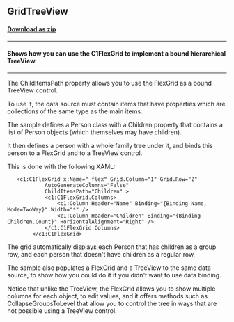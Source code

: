 ## GridTreeView
#### [Download as zip](https://grapecity.github.io/DownGit/#/home?url=https://github.com/GrapeCity/ComponentOne-WPF-Samples/tree/master/NET_4.6.2/C1.WPF.FlexGrid/CS/GridTreeView)
____
#### Shows how you can use the C1FlexGrid to implement a bound hierarchical TreeView.
____
The ChildItemsPath property allows you to use the FlexGrid as a bound TreeView 
control.

To use it, the data source must contain items that have properties which are 
collections of the same type as the main items.
	
The sample defines a Person class with a Children property that contains 
a list of Person objects (which themselves may have children). 

It then defines a person with a whole family tree under it, and binds this person
to a FlexGrid and to a TreeView control.

This is done with the following XAML:

```
   <c1:C1FlexGrid x:Name="_flex" Grid.Column="1" Grid.Row="2"
            AutoGenerateColumns="False" 
            ChildItemsPath="Children" >
            <c1:C1FlexGrid.Columns>
                <c1:Column Header="Name" Binding="{Binding Name, Mode=TwoWay}" Width="*" />
                <c1:Column Header="Children" Binding="{Binding Children.Count}" HorizontalAlignment="Right" />
            </c1:C1FlexGrid.Columns>
        </c1:C1FlexGrid>
```
The grid automatically displays each Person that has children as a group row, and each 
person that doesn't have children as a regular row.

The sample also populates a FlexGrid and a TreeView to the same data source, to show
how you could do it if you didn't want to use data binding.

Notice that unlike the TreeView, the FlexGrid allows you to show multiple columns for each
object, to edit values, and it offers methods such as CollapseGroupsToLevel that allow you 
to control the tree in ways that are not possible using a TreeView control.

